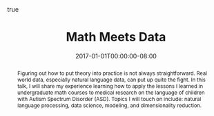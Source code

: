 ---
title: Math Meets Data
event: Mathematical Sciences Colloquium 
event_url: https://college.lclark.edu/departments/mathematical_sciences/
location: Lewis & Clark College, Portland, Oregon
projects:

url_custom:
- name: Slides
  url: slides/math-meets-data/index.html
- name: Raw Slides
  url: https://raw.githubusercontent.com/gracelawley/gracelawley/master/static/slides/math-meets-data/index.Rmd

tags: []
time_end: 2019-04-04T16:30:00
time_start: 2019-04-04T13:30:00

abstract: "Figuring out how to put theory into practice is not always straightforward. Real world data, especially natural language data, can put up quite the fight. In this talk, I will share my experience learning how to apply the lessons I learned in undergraduate math courses to medical research on the language of children with Autism Spectrum Disorder (ASD). Topics I will touch on include: natural language processing, data science, modeling, and dimensionality reduction."
abstract_short: "Tales of my transition from math proofs to natural language research at Oregon Health & Science University."

all_day: false
authors: []
date: "2017-01-01T00:00:00-08:00" # schedule publish date
draft: false
featured: false
math: true
---